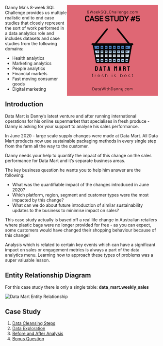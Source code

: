 <a href="https://8weeksqlchallenge.com/case-study-4/"> <img align="right" width="300" height="300" src="https://github.com/ChrisF03/Danny-Ma-SQL-Case-Studies-/blob/main/Solutions/Case%20Study%20%235%20-%20Data%20Mart/5.png"></a>

Danny Ma's 8-week SQL Challenge provides us multiple realistic end to end case studies that closely represent the sort of work performed in a data analytics role and includes datasets and case studies from the following domains:

* Health analytics
* Marketing analytics
* People analytics
* Financial markets
* Fast moving consumer goods
* Digital marketing

## Introduction

Data Mart is Danny’s latest venture and after running international operations for his online supermarket that specialises in fresh produce - Danny is asking for your support to analyse his sales performance.

In June 2020 - large scale supply changes were made at Data Mart. All Data Mart products now use sustainable packaging methods in every single step from the farm all the way to the customer.

Danny needs your help to quantify the impact of this change on the sales performance for Data Mart and it’s separate business areas.

The key business question he wants you to help him answer are the following:

* What was the quantifiable impact of the changes introduced in June 2020? <br>
* Which platform, region, segment and customer types were the most impacted by this change? <br>
* What can we do about future introduction of similar sustainability updates to the business to minimise impact on sales?

This case study actually is based off a real life change in Australian retailers where plastic bags were no longer provided for free - as you can expect, some customers would have changed their shopping behaviour because of this change!

Analysis which is related to certain key events which can have a significant impact on sales or engagement metrics is always a part of the data analytics menu. Learning how to approach these types of problems was a super valuable lesson.

## Entity Relationship Diagram
For this case study there is only a single table: **data_mart.weekly_sales**

![Data Mart Entity Relationship](https://github.com/ChrisF03/Danny-Ma-SQL-Case-Studies-/assets/103148784/05c91ca3-4cb9-44a0-8030-b504b1cbfc24)

## Case Study
1. [Data Cleansing Steps](https://github.com/ChrisF03/Danny-Ma-SQL-Case-Studies-/blob/main/Solutions/Case%20Study%20%235%20-%20Data%20Mart/solutions/(1)Data_Cleaning_Steps.md)
2. [Data Exploration](https://github.com/ChrisF03/Danny-Ma-SQL-Case-Studies-/blob/main/Solutions/Case%20Study%20%235%20-%20Data%20Mart/solutions/(2)Data_Exploration.md)
3. [Before and After Analysis](https://github.com/ChrisF03/Danny-Ma-SQL-Case-Studies-/blob/main/Solutions/Case%20Study%20%235%20-%20Data%20Mart/solutions/(3)Before_and_After_Analysis.md)
4. [Bonus Question](https://github.com/ChrisF03/Danny-Ma-SQL-Case-Studies-/blob/main/Solutions/Case%20Study%20%235%20-%20Data%20Mart/solutions/(4)Bonus_Question.md)
